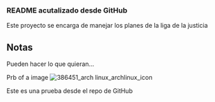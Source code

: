 ### README acutalizado desde GitHub

Este proyecto se encarga de manejar los planes de la liga de la justicia


## Notas
Pueden hacer lo que quieran...

Prb of a image ![386451_arch linux_archlinux_icon](https://user-images.githubusercontent.com/121696425/210123338-1f53db5c-3aa3-4689-b96b-fa6a38d7d103.svg)


Este es una prueba desde el repo de GitHub
